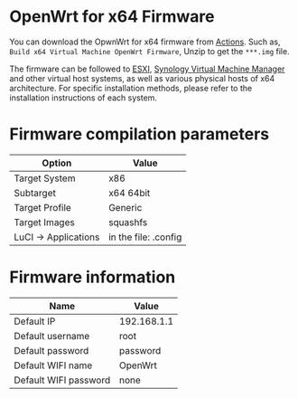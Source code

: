 # OpenWrt for x64  Firmware

You can download the OpwnWrt for x64 firmware from [Actions](https://github.com/ophub/op/actions). Such as, `Build x64 Virtual Machine OpenWrt Firmware`, Unzip to get the `***.img` file.


The firmware can be followed to [ESXI](https://www.vmware.com/products/esxi-and-esx.html), [Synology Virtual Machine Manager](https://www.synology.cn/en-global/dsm/feature/virtual_machine_manager) and other virtual host systems, as well as various physical hosts of x64 architecture. For specific installation methods, please refer to the installation instructions of each system.


# Firmware compilation parameters

| Option | Value |
| ---- | ---- |
| Target System | x86 |
| Subtarget | x64 64bit |
| Target Profile | Generic |
| Target Images | squashfs |
| LuCI -> Applications | in the file: .config |

# Firmware information

| Name | Value |
| ---- | ---- |
| Default IP | 192.168.1.1 |
| Default username | root |
| Default password | password |
| Default WIFI name | OpenWrt |
| Default WIFI password | none |
